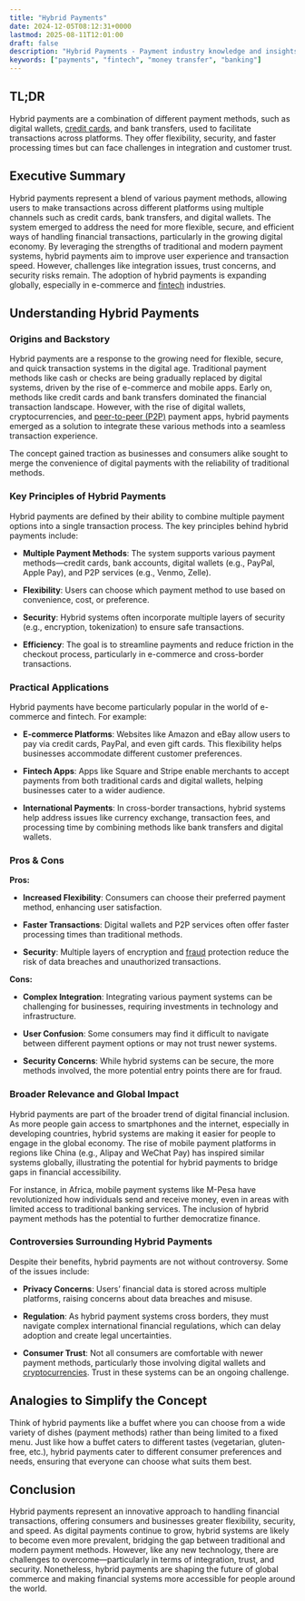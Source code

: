 ```yaml
---
title: "Hybrid Payments"
date: 2024-12-05T08:12:31+0000
lastmod: 2025-08-11T12:01:00
draft: false
description: "Hybrid Payments - Payment industry knowledge and insights"
keywords: ["payments", "fintech", "money transfer", "banking"]
---
```


## TL;DR

Hybrid payments are a combination of different payment methods, such as digital wallets, [credit cards](https://faisalkhanllc.xyz/resources/payments-wiki/c/credit-card/), and bank transfers, used to facilitate transactions across platforms. They offer flexibility, security, and faster processing times but can face challenges in integration and customer trust.

## Executive Summary

Hybrid payments represent a blend of various payment methods, allowing users to make transactions across different platforms using multiple channels such as credit cards, bank transfers, and digital wallets. The system emerged to address the need for more flexible, secure, and efficient ways of handling financial transactions, particularly in the growing digital economy. By leveraging the strengths of traditional and modern payment systems, hybrid payments aim to improve user experience and transaction speed. However, challenges like integration issues, trust concerns, and security risks remain. The adoption of hybrid payments is expanding globally, especially in e-commerce and [fintech](https://faisalkhanllc.xyz/resources/payments-wiki/f/fintech/) industries.

## Understanding Hybrid Payments

### Origins and Backstory

Hybrid payments are a response to the growing need for flexible, secure, and quick transaction systems in the digital age. Traditional payment methods like cash or checks are being gradually replaced by digital systems, driven by the rise of e-commerce and mobile apps. Early on, methods like credit cards and bank transfers dominated the financial transaction landscape. However, with the rise of digital wallets, cryptocurrencies, and [peer-to-peer (P2P)](https://faisalkhanllc.xyz/resources/payments-wiki/p/peer-to-peer-p2p/) payment apps, hybrid payments emerged as a solution to integrate these various methods into a seamless transaction experience.

The concept gained traction as businesses and consumers alike sought to merge the convenience of digital payments with the reliability of traditional methods.

### Key Principles of Hybrid Payments

Hybrid payments are defined by their ability to combine multiple payment options into a single transaction process. The key principles behind hybrid payments include:

- **Multiple Payment Methods**: The system supports various payment methods—credit cards, bank accounts, digital wallets (e.g., PayPal, Apple Pay), and P2P services (e.g., Venmo, Zelle).

- **Flexibility**: Users can choose which payment method to use based on convenience, cost, or preference.

- **Security**: Hybrid systems often incorporate multiple layers of security (e.g., encryption, tokenization) to ensure safe transactions.

- **Efficiency**: The goal is to streamline payments and reduce friction in the checkout process, particularly in e-commerce and cross-border transactions.

### Practical Applications

Hybrid payments have become particularly popular in the world of e-commerce and fintech. For example:

- **E-commerce Platforms**: Websites like Amazon and eBay allow users to pay via credit cards, PayPal, and even gift cards. This flexibility helps businesses accommodate different customer preferences.

- **Fintech Apps**: Apps like Square and Stripe enable merchants to accept payments from both traditional cards and digital wallets, helping businesses cater to a wider audience.

- **International Payments**: In cross-border transactions, hybrid systems help address issues like currency exchange, transaction fees, and processing time by combining methods like bank transfers and digital wallets.

### Pros & Cons

**Pros:**

- **Increased Flexibility**: Consumers can choose their preferred payment method, enhancing user satisfaction.

- **Faster Transactions**: Digital wallets and P2P services often offer faster processing times than traditional methods.

- **Security**: Multiple layers of encryption and [fraud](https://faisalkhanllc.xyz/resources/payments-wiki/f/fraud/) protection reduce the risk of data breaches and unauthorized transactions.

**Cons:**

- **Complex Integration**: Integrating various payment systems can be challenging for businesses, requiring investments in technology and infrastructure.

- **User Confusion**: Some consumers may find it difficult to navigate between different payment options or may not trust newer systems.

- **Security Concerns**: While hybrid systems can be secure, the more methods involved, the more potential entry points there are for fraud.

### Broader Relevance and Global Impact

Hybrid payments are part of the broader trend of digital financial inclusion. As more people gain access to smartphones and the internet, especially in developing countries, hybrid systems are making it easier for people to engage in the global economy. The rise of mobile payment platforms in regions like China (e.g., Alipay and WeChat Pay) has inspired similar systems globally, illustrating the potential for hybrid payments to bridge gaps in financial accessibility.

For instance, in Africa, mobile payment systems like M-Pesa have revolutionized how individuals send and receive money, even in areas with limited access to traditional banking services. The inclusion of hybrid payment methods has the potential to further democratize finance.

### Controversies Surrounding Hybrid Payments

Despite their benefits, hybrid payments are not without controversy. Some of the issues include:

- **Privacy Concerns**: Users’ financial data is stored across multiple platforms, raising concerns about data breaches and misuse.

- **Regulation**: As hybrid payment systems cross borders, they must navigate complex international financial regulations, which can delay adoption and create legal uncertainties.

- **Consumer Trust**: Not all consumers are comfortable with newer payment methods, particularly those involving digital wallets and [cryptocurrencies](https://faisalkhanllc.xyz/resources/payments-wiki/c/cryptocurrency/). Trust in these systems can be an ongoing challenge.

## Analogies to Simplify the Concept

Think of hybrid payments like a buffet where you can choose from a wide variety of dishes (payment methods) rather than being limited to a fixed menu. Just like how a buffet caters to different tastes (vegetarian, gluten-free, etc.), hybrid payments cater to different consumer preferences and needs, ensuring that everyone can choose what suits them best.

## Conclusion

Hybrid payments represent an innovative approach to handling financial transactions, offering consumers and businesses greater flexibility, security, and speed. As digital payments continue to grow, hybrid systems are likely to become even more prevalent, bridging the gap between traditional and modern payment methods. However, like any new technology, there are challenges to overcome—particularly in terms of integration, trust, and security. Nonetheless, hybrid payments are shaping the future of global commerce and making financial systems more accessible for people around the world.